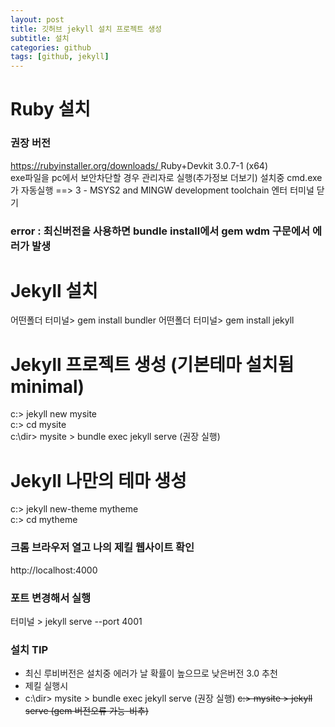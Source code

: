 ```yaml
---
layout: post
title: 깃허브 jekyll 설치 프로젝트 생성
subtitle: 설치
categories: github
tags: [github, jekyll]
---
```


# Ruby 설치  

### 권장 버전 
[https://rubyinstaller.org/downloads/  ](https://rubyinstaller.org/downloads/)
Ruby+Devkit 3.0.7-1 (x64)  
exe파일을 pc에서 보안차단할 경우 관리자로 실행(추가정보 더보기)
설치중 cmd.exe가 자동실행  ==> 3 - MSYS2 and MINGW development toolchain 엔터
터미널 닫기
### error : 최신버전을 사용하면 bundle install에서 gem wdm 구문에서 에러가 발생


# Jekyll 설치
어떤폴더 터미널> gem install bundler
어떤폴더 터미널> gem install jekyll

# Jekyll 프로젝트 생성 (기본테마 설치됨 minimal)
c:> jekyll new mysite  
c:> cd mysite  
c:\dir> mysite > bundle exec jekyll serve  (권장 실행)
# Jekyll 나만의 테마 생성
c:> jekyll new-theme mytheme  
c:> cd mytheme


### 크롬 브라우저 열고 나의 제킬 웹사이트 확인
http://localhost:4000 
### 포트 변경해서 실행
터미널 > jekyll serve --port 4001 


### 설치 TIP
- 최신 루비버전은 설치중 에러가 날 확률이 높으므로 낮은버전 3.0 추천
- 제킬 실행시
- c:\dir> mysite > bundle exec jekyll serve  (권장 실행)
~~c:> mysite > jekyll serve  (gem 버전오류 가능-비추)~~
